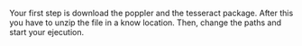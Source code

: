 Your first step is download the poppler and the tesseract package.
After this you have to unzip the file in a know location.
Then, change the paths and start your ejecution.
